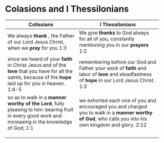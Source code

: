 # Colasions and I Thessilonians

| Collasians | I Thessilonians |
|----------|----------|
|We always **thank** , the Father of our Lord Jesus Christ, when we **pray** for you 1:3 | We give **thanks** to God always for all of you, constantly mentioning you in our **prayers** 1:2 |
|since we heard of your **faith** in Christ Jesus and of the **love** that you have for all the saints, because of the **hope** laid up for you in heaven. 1:4-5 | remembering before our God and Father your work of **faith** and labor of **love** and steadfastness of **hope** in our Lord Jesus Christ. 1:3 |
|so as to walk in a **manner worthy of the Lord**, fully pleasing to him: bearing fruit in every good work and increasing in the knowledge of God; 1:1 | we exhorted each one of you and encouraged you and charged you to walk in a **manner worthy of God**, who calls you into his own kingdom and glory. 2:12|
|||
|||
|||
